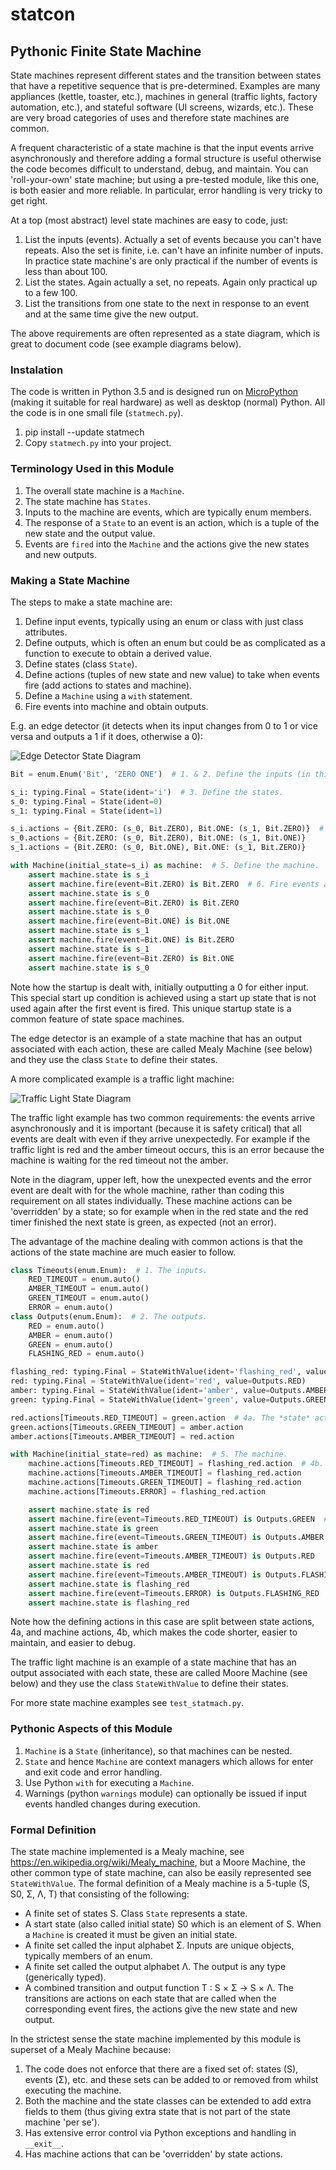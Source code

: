 # statcon

## Pythonic Finite State Machine

State machines represent different states and the transition between states that have a repetitive sequence
that is pre-determined.
Examples are many appliances (kettle, toaster, etc.),
machines in general (traffic lights, factory automation, etc.), and
stateful software (UI screens, wizards, etc.).
These are very broad categories of uses and therefore state machines are common.

A frequent characteristic of a state machine is that the input events arrive asynchronously and therefore adding
a formal structure is useful otherwise the code becomes difficult to understand, debug, and maintain.
You can 'roll-your-own' state machine; but using a pre-tested module, like this one,
is both easier and more reliable.
In particular, error handling is very tricky to get right.

At a top (most abstract) level state machines are easy to code, just:

  1. List the inputs (events).
     Actually a set of events because you can't have repeats.
     Also the set is finite, i.e. can't have an infinite number of inputs.
     In practice state machine's are only practical if the number of events is less than about 100.
  2. List the states.
     Again actually a set, no repeats.
     Again only practical up to a few 100.
  3. List the transitions from one state to the next in response to an event and at the same time give the new output.
  
The above requirements are often represented as a state diagram, which is great to document code (see example diagrams below).

### Instalation

The code is written in Python 3.5 and is designed run on [MicroPython](https://micropython.org) 
(making it suitable for real hardware) as well as desktop (normal) Python.
All the code is in one small file (``statmech.py``).

  1. pip install --update statmech
  2. Copy ``statmech.py`` into your project.

### Terminology Used in this Module

  1. The overall state machine is a ``Machine``.
  2. The state machine has ``States``.
  3. Inputs to the machine are events, which are typically enum members.
  4. The response of a ``State`` to an event is an action, which is a tuple of the new state and the output value.
  5. Events are ``fired`` into the ``Machine`` and the actions give the new states and new outputs.

### Making a State Machine

The steps to make a state machine are:

  1. Define input events, typically using an enum or class with just class attributes.
  2. Define outputs,
     which is often an enum but could be as complicated as a function to execute to obtain a derived value.
  3. Define states (class ``State``).
  4. Define actions (tuples of new state and new value)
     to take when events fire (add actions to states and machine).
  5. Define a ``Machine`` using a ``with`` statement.
  6. Fire events into machine and obtain outputs.
  
E.g. an edge detector
(it detects when its input changes from 0 to 1 or vice versa and outputs a 1 if it does, otherwise a 0):

![Edge Detector State Diagram](media/EdgeDetectorStateDiagram.png)
    
```python
Bit = enum.Enum('Bit', 'ZERO ONE')  # 1. & 2. Define the inputs (in this case also the outputs).

s_i: typing.Final = State(ident='i')  # 3. Define the states.
s_0: typing.Final = State(ident=0)
s_1: typing.Final = State(ident=1)

s_i.actions = {Bit.ZERO: (s_0, Bit.ZERO), Bit.ONE: (s_1, Bit.ZERO)}  # 4. Define the actions.
s_0.actions = {Bit.ZERO: (s_0, Bit.ZERO), Bit.ONE: (s_1, Bit.ONE)}
s_1.actions = {Bit.ZERO: (s_0, Bit.ONE), Bit.ONE: (s_1, Bit.ZERO)}

with Machine(initial_state=s_i) as machine:  # 5. Define the machine.
    assert machine.state is s_i
    assert machine.fire(event=Bit.ZERO) is Bit.ZERO  # 6. Fire events and obtain outputs.
    assert machine.state is s_0
    assert machine.fire(event=Bit.ZERO) is Bit.ZERO
    assert machine.state is s_0
    assert machine.fire(event=Bit.ONE) is Bit.ONE
    assert machine.state is s_1
    assert machine.fire(event=Bit.ONE) is Bit.ZERO
    assert machine.state is s_1
    assert machine.fire(event=Bit.ZERO) is Bit.ONE
    assert machine.state is s_0
```

Note how the startup is dealt with, initially outputting a 0 for either input.
This special start up condition is achieved using a
start up state that is not used again after the first event is fired.
This unique startup state is a common feature of state space machines.

The edge detector is an example of a state machine that has an output associated with each action,
these are called Mealy Machine (see below) and they use the class ``State`` to define their states.

A more complicated example is a traffic light machine:

![Traffic Light State Diagram](media/TrafficLightStateDiagram.png)
    
The traffic light example has two common requirements: the events arrive asynchronously and it is important (because it is safety critical)
that all events are dealt with even if they arrive unexpectedly.
For example if the traffic light is red and the amber timeout occurs, this is an error because the machine is waiting
for the red timeout not the amber.

Note in the diagram, upper left, how the unexpected events and the error event are dealt with for the whole machine,
rather than coding this requirement on all states individually.
These machine actions can be 'overridden' by a state; so for example when in the red state and
the red timer finished the next state is green, as expected (not an error).

The advantage of the machine dealing with common actions is that the actions of the state machine are much
easier to follow.

```python
class Timeouts(enum.Enum):  # 1. The inputs.
    RED_TIMEOUT = enum.auto()
    AMBER_TIMEOUT = enum.auto()
    GREEN_TIMEOUT = enum.auto()
    ERROR = enum.auto()
class Outputs(enum.Enum):  # 2. The outputs.
    RED = enum.auto()
    AMBER = enum.auto()
    GREEN = enum.auto()
    FLASHING_RED = enum.auto()

flashing_red: typing.Final = StateWithValue(ident='flashing_red', value=Outputs.FLASHING_RED)  # 3. The states.
red: typing.Final = StateWithValue(ident='red', value=Outputs.RED)
amber: typing.Final = StateWithValue(ident='amber', value=Outputs.AMBER)
green: typing.Final = StateWithValue(ident='green', value=Outputs.GREEN)

red.actions[Timeouts.RED_TIMEOUT] = green.action  # 4a. The *state* actions.
green.actions[Timeouts.GREEN_TIMEOUT] = amber.action
amber.actions[Timeouts.AMBER_TIMEOUT] = red.action

with Machine(initial_state=red) as machine:  # 5. The machine.
    machine.actions[Timeouts.RED_TIMEOUT] = flashing_red.action  # 4b. The *machine* actions.
    machine.actions[Timeouts.AMBER_TIMEOUT] = flashing_red.action
    machine.actions[Timeouts.GREEN_TIMEOUT] = flashing_red.action
    machine.actions[Timeouts.ERROR] = flashing_red.action

    assert machine.state is red
    assert machine.fire(event=Timeouts.RED_TIMEOUT) is Outputs.GREEN  # 6. Fire events and obtain outputs.
    assert machine.state is green
    assert machine.fire(event=Timeouts.GREEN_TIMEOUT) is Outputs.AMBER
    assert machine.state is amber
    assert machine.fire(event=Timeouts.AMBER_TIMEOUT) is Outputs.RED
    assert machine.state is red
    assert machine.fire(event=Timeouts.AMBER_TIMEOUT) is Outputs.FLASHING_RED
    assert machine.state is flashing_red
    assert machine.fire(event=Timeouts.ERROR) is Outputs.FLASHING_RED
    assert machine.state is flashing_red
```

Note how the defining actions in this case are split between state actions, 4a, and machine actions, 4b,
which makes the code shorter, easier to maintain, and easier to debug.

The traffic light machine is an example of a state machine that has an output associated with each state,
these are called Moore Machine (see below) and they use the class ``StateWithValue`` to define their states.

For more state machine examples see ``test_statmach.py``.

### Pythonic Aspects of this Module

  1. ``Machine`` is a ``State`` (inheritance), so that machines can be nested.
  2. ``State`` and hence ``Machine`` are context managers which allows for enter and exit code and error handling.
  3. Use Python ``with`` for executing a ``Machine``.
  4. Warnings (python ``warnings`` module) can optionally be issued if input events handled changes during execution.

### Formal Definition

The state machine implemented is a Mealy machine, see https://en.wikipedia.org/wiki/Mealy_machine,
but a Moore Machine, the other common type of state machine, can also be easily represented see ``StateWithValue``.
The formal definition of a Mealy machine is a 5-tuple (S, S0, Σ, Λ, T) that consisting of the following:

  * A finite set of states S.
    Class ``State`` represents a state.
  * A start state (also called initial state) S0 which is an element of S.
    When a ``Machine`` is created it must be given an initial state.
  * A finite set called the input alphabet Σ.
    Inputs are unique objects, typically members of an enum.
  * A finite set called the output alphabet Λ.
    The output is any type (generically typed).
  * A combined transition and output function T : S × Σ → S × Λ.
    The transitions are actions on each state that are called when the corresponding event fires,
    the actions give the new state and new output.

In the strictest sense the state machine implemented by this module is superset of a Mealy Machine because:

  1. The code does not enforce that there are a fixed set of: states (S), events (Σ), etc. and these sets can be
     added to or removed from whilst executing the machine.
  2. Both the machine and the state classes can be extended to add extra fields to them
     (thus giving extra state that is not part of the state machine 'per se').
  3. Has extensive error control via Python exceptions and handling in ``__exit__``.
  4. Has machine actions that can be 'overridden' by state actions.

